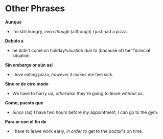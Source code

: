 # Other Phrases

**Aunque**
* I'm still hungry, _even though_ (although) I just had a pizza.

**Debido a** 
* he didn't come on holiday/vacation _due to_ (bacause of) her financial situation.

**Sin embargo or aún así**
* I love eating pizza, _however_ it makes me feel sick.

**Sino or de otro modo**
* We have to harry up, _otherwise_ they're going to leave without us.

**Como, puesto que**
* _Since_ (as) I have two hours before my appointment, I can go to the gym.

**Para or con el fin de**
* I have to leave work early, _in order to_ get to the doctor's on time.